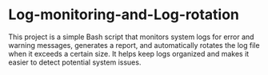 # Log-monitoring-and-Log-rotation
This project is a simple Bash script that monitors system logs for error and warning messages, generates a report, and automatically rotates the log file when it exceeds a certain size. It helps keep logs organized and makes it easier to detect potential system issues.
